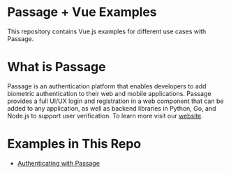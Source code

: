 # Passage + Vue Examples
This repository contains Vue.js examples for different use cases with Passage.

# What is Passage
Passage is an authentication platform that enables developers to add biometric authentication to their web and mobile applications. Passage provides a full UI/UX login and registration in a web component that can be added to any application, as well as backend libraries in Python, Go, and Node.js to support user verification. To learn more visit our [website](https://passage.id).

# Examples in This Repo
* [Authenticating with Passage](./01-Login)
